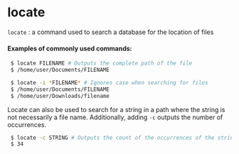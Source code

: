 # locate  
`locate` :  a command used to search a database for the location of files  
#### Examples of commonly used commands:  
```bash
 $ locate FILENAME # Outputs the complete path of the file
 $ /home/user/Documents/FILENAME 
```
```bash
 $ locate -i *FILENAME* # Ignores case when searching for files
 $ /home/user/Documents/FILENAME
 $ /home/user/Downloads/filename
```
Locate can also be used to search for a string in a path where the string is not necessarily a file name. Additionally, adding `-c` outputs the number of occurrences.
```bash
 $ locate -c STRING # Outputs the count of the occurrences of the string
 $ 34
```

